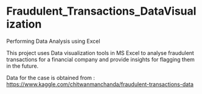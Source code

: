 # Fraudulent_Transactions_DataVisualization
Performing Data Analysis using Excel

This project uses Data visualization tools in MS Excel to analyse fraudulent transactions for a financial company and provide insights for flagging them in the future. 

Data for the case is obtained from :
https://www.kaggle.com/chitwanmanchanda/fraudulent-transactions-data
